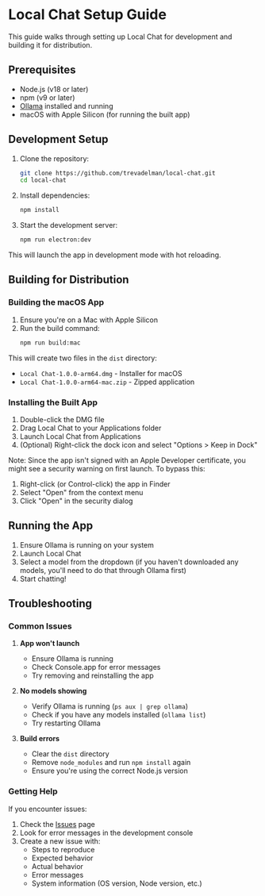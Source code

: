# Local Chat Setup Guide

This guide walks through setting up Local Chat for development and building it for distribution.

## Prerequisites

- Node.js (v18 or later)
- npm (v9 or later)
- [Ollama](https://ollama.ai) installed and running
- macOS with Apple Silicon (for running the built app)

## Development Setup

1. Clone the repository:
   ```bash
   git clone https://github.com/trevadelman/local-chat.git
   cd local-chat
   ```

2. Install dependencies:
   ```bash
   npm install
   ```

3. Start the development server:
   ```bash
   npm run electron:dev
   ```

This will launch the app in development mode with hot reloading.

## Building for Distribution

### Building the macOS App

1. Ensure you're on a Mac with Apple Silicon
2. Run the build command:
   ```bash
   npm run build:mac
   ```

This will create two files in the `dist` directory:
- `Local Chat-1.0.0-arm64.dmg` - Installer for macOS
- `Local Chat-1.0.0-arm64-mac.zip` - Zipped application

### Installing the Built App

1. Double-click the DMG file
2. Drag Local Chat to your Applications folder
3. Launch Local Chat from Applications
4. (Optional) Right-click the dock icon and select "Options > Keep in Dock"

Note: Since the app isn't signed with an Apple Developer certificate, you might see a security warning on first launch. To bypass this:
1. Right-click (or Control-click) the app in Finder
2. Select "Open" from the context menu
3. Click "Open" in the security dialog

## Running the App

1. Ensure Ollama is running on your system
2. Launch Local Chat
3. Select a model from the dropdown (if you haven't downloaded any models, you'll need to do that through Ollama first)
4. Start chatting!

## Troubleshooting

### Common Issues

1. **App won't launch**
   - Ensure Ollama is running
   - Check Console.app for error messages
   - Try removing and reinstalling the app

2. **No models showing**
   - Verify Ollama is running (`ps aux | grep ollama`)
   - Check if you have any models installed (`ollama list`)
   - Try restarting Ollama

3. **Build errors**
   - Clear the `dist` directory
   - Remove `node_modules` and run `npm install` again
   - Ensure you're using the correct Node.js version

### Getting Help

If you encounter issues:
1. Check the [Issues](https://github.com/trevadelman/local-chat/issues) page
2. Look for error messages in the development console
3. Create a new issue with:
   - Steps to reproduce
   - Expected behavior
   - Actual behavior
   - Error messages
   - System information (OS version, Node version, etc.)
